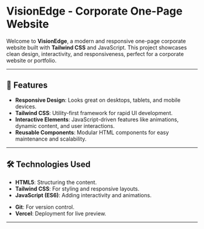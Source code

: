# VisionEdge - Corporate One-Page Website

Welcome to **VisionEdge**, a modern and responsive one-page corporate website built with **Tailwind CSS** and JavaScript. This project showcases clean design, interactivity, and responsiveness, perfect for a corporate website or portfolio.

---

## 🌟 **Features**
- **Responsive Design**: Looks great on desktops, tablets, and mobile devices.
- **Tailwind CSS**: Utility-first framework for rapid UI development.
- **Interactive Elements**: JavaScript-driven features like animations, dynamic content, and user interactions.
- **Reusable Components**: Modular HTML components for easy maintenance and scalability.

---

## 🛠️ **Technologies Used**
- **HTML5**: Structuring the content.
- **Tailwind CSS**: For styling and responsive layouts.
- **JavaScript (ES6)**: Adding interactivity and animations.
 <!-- **PostCSS**: Processing Tailwind CSS -->
- **Git**: For version control.
- **Vercel**: Deployment for live preview.

---

<!--
## 📂 **Folder Structure**
Here's a quick overview of the folder structure:

├── src/
│   ├── assets/             # Images, logos, icons, etc.
│   │   ├── images/         # Project-specific images
│   │   ├── icons/          # SVGs or icons
│   ├── css/                # Tailwind CSS and additional styles
│   │   ├── styles.css      # Main Tailwind input file
│   │   ├── output.css      # Compiled Tailwind CSS 
│   ├── js/                 # JavaScript files
│   │   ├── main.js         # For all interactive features
│   │   ├── animations.js   # JS for animations or additional logic
│   ├── components/         # Optional: Reusable HTML components
│   │   ├── navbar.html
│   │   ├── footer.html
├── public/                 # For production deployment
│   ├── index.html          # The main HTML file
│   ├── images/             # Images that are directly accessed without processing
│   │   ├── logo.png        # Example: Logo image
│   ├── favicon.ico         # Project favicon
├── tailwind.config.js      # Tailwind configuration
├── package.json            # Project dependencies
├── README.md               # Project description and setup guide
-->